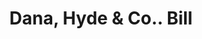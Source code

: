 ---
doi: 10.7916/D8H71SS9
date_other: '1860'
date_other_textual: 1860-1869
form: printed ephemera
genre:
- Invoices
name:
- Dana, Hyde & Co.
object_in_context_url: https://biggert.cul.columbia.edu/items/view/ave_biggert_00365
subject_hierarchical_geographic:
- Boston, Massachusetts, United States
subject_name:
- Dana, Hyde & Co.
title: Dana, Hyde & Co.. Bill
sort_title: Dana, Hyde & Co.. Bill
call_number: ave_biggert_00365
coordinates:
- 42.35805555555556,-71.06361111111111
pid: ave_biggert_00365
identifiers: ave_biggert_00365
thumbnail: https://derivativo-3.library.columbia.edu/iiif/2/ldpd:344105/full/!256,256/0/native.jpg
permalink: "/items/ave_biggert_00365/"
layout: iiif-image-page
---